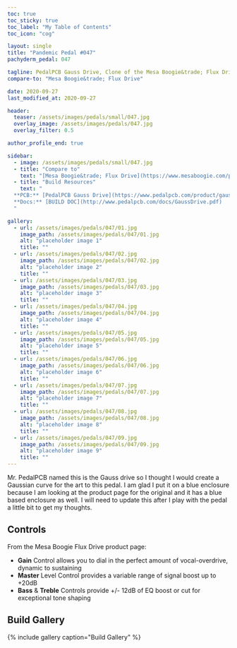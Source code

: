 ```yaml
---
toc: true
toc_sticky: true
toc_label: "My Table of Contents"
toc_icon: "cog"

layout: single
title: "Pandemic Pedal #047"
pachyderm_pedal: 047

tagline: PedalPCB Gauss Drive, Clone of the Mesa Boogie&trade; Flux Drive
compare-to: "Mesa Boogie&trade; Flux Drive"

date: 2020-09-27
last_modified_at: 2020-09-27

header:
  teaser: /assets/images/pedals/small/047.jpg
  overlay_image: /assets/images/pedals/047.jpg
  overlay_filter: 0.5

author_profile_end: true

sidebar:
  - image: /assets/images/pedals/small/047.jpg
  - title: "Compare to"
    text: "[Mesa Boogie&trade; Flux Drive](https://www.mesaboogie.com/pedals--related/drive-pedals/flux-drive.html)"
  - title: "Build Resources"
    text: "
  **PCB:** [PedalPCB Gauss Drive](https://www.pedalpcb.com/product/gaussdrive/)<br>
  **Docs:** [BUILD DOC](http://www.pedalpcb.com/docs/GaussDrive.pdf)
  "

gallery:
  - url: /assets/images/pedals/047/01.jpg
    image_path: /assets/images/pedals/047/01.jpg
    alt: "placeholder image 1"
    title: ""
  - url: /assets/images/pedals/047/02.jpg
    image_path: /assets/images/pedals/047/02.jpg
    alt: "placeholder image 2"
    title: ""
  - url: /assets/images/pedals/047/03.jpg
    image_path: /assets/images/pedals/047/03.jpg
    alt: "placeholder image 3"
    title: ""
  - url: /assets/images/pedals/047/04.jpg
    image_path: /assets/images/pedals/047/04.jpg
    alt: "placeholder image 4"
    title: ""
  - url: /assets/images/pedals/047/05.jpg
    image_path: /assets/images/pedals/047/05.jpg
    alt: "placeholder image 5"
    title: ""
  - url: /assets/images/pedals/047/06.jpg
    image_path: /assets/images/pedals/047/06.jpg
    alt: "placeholder image 6"
    title: ""
  - url: /assets/images/pedals/047/07.jpg
    image_path: /assets/images/pedals/047/07.jpg
    alt: "placeholder image 7"
    title: ""
  - url: /assets/images/pedals/047/08.jpg
    image_path: /assets/images/pedals/047/08.jpg
    alt: "placeholder image 8"
    title: ""
  - url: /assets/images/pedals/047/09.jpg
    image_path: /assets/images/pedals/047/09.jpg
    alt: "placeholder image 9"
    title: ""
---
```


Mr. PedalPCB named this is the Gauss drive so I thought I would create a Gaussian curve for the art to this pedal. I am glad I put it on a blue enclosure because I am looking at the product page for the original and it has a blue based enclosure as well. I will need to update this after I play with the pedal a little bit to get my thoughts.

## Controls

From the Mesa Boogie Flux Drive product page:

* **Gain** Control allows you to dial in the perfect amount of vocal-overdrive, dynamic to sustaining
* **Master** Level Control provides a variable range of signal boost up to +20dB
* **Bass** & **Treble** Controls provide +/- 12dB of EQ boost or cut for exceptional tone shaping

## Build Gallery

{% include gallery caption="Build Gallery" %}